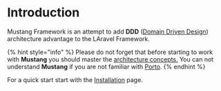 # Introduction

Mustang Framework is an attempt to add **DDD** ([Domain Driven Design](https://en.wikipedia.org/wiki/Domain-driven\_design)) architecture advantage to the LAravel Framework.



{% hint style="info" %}
Please do not forget that before starting to work with **Mustang** you should master the [architecture concepts.](documentaion/architecture-concepts/) You can not understand **Mustang** if you are not familiar with [Porto](documentaion/architecture-concepts/porto.md).
{% endhint %}

For a quick start start with the [Installation](documentaion/getting-started/installation.md) page.&#x20;
